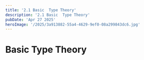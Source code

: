 ```yaml
---
title: '2.1 Basic  Type Theory'
description: '2.1 Basic  Type Theory'
pubDate: 'Apr 27 2025'
heroImage: '/2025/3a913882-55a4-4629-9ef0-08a299843dc6.jpg'
---
```

# Basic Type Theory 
